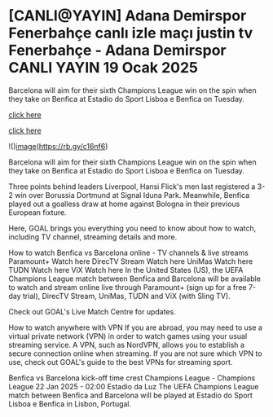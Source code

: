 # [**CANLI@YAYIN**] Adana Demirspor Fenerbahçe canlı izle maçı justin tv Fenerbahçe - Adana Demirspor CANLI YAYIN 19 Ocak 2025

Barcelona will aim for their sixth Champions League win on the spin when they take on Benfica at Estadio do Sport Lisboa e Benfica on Tuesday.


[click here](https://rb.gy/c16nf6)

[click here](https://rb.gy/c16nf6)

!()[image](https://github.com/user-attachments/assets/f05bcbb8-8060-449c-a85c-46ad9109dfd5)(https://rb.gy/c16nf6)

Barcelona will aim for their sixth Champions League win on the spin when they take on Benfica at Estadio do Sport Lisboa e Benfica on Tuesday.

Three points behind leaders Liverpool, Hansi Flick's men last registered a 3-2 win over Borussia Dortmund at Signal Iduna Park. Meanwhile, Benfica played out a goalless draw at home against Bologna in their previous European fixture.

Here, GOAL brings you everything you need to know about how to watch, including TV channel, streaming details and more.

How to watch Benfica vs Barcelona online - TV channels & live streams
Paramount+ Watch here
DirecTV Stream Watch here
UniMas Watch here
TUDN Watch here
ViX Watch here
In the United States (US), the UEFA Champions League match between Benfica and Barcelona will be available to watch and stream online live through Paramount+ (sign up for a free 7-day trial), DirecTV Stream, UniMas, TUDN and ViX (with Sling TV).

Check out GOAL's Live Match Centre for updates.

How to watch anywhere with VPN
If you are abroad, you may need to use a virtual private network (VPN) in order to watch games using your usual streaming service. A VPN, such as NordVPN, allows you to establish a secure connection online when streaming. If you are not sure which VPN to use, check out GOAL's guide to the best VPNs for streaming sport.

Benfica vs Barcelona kick-off time
crest
Champions League - Champions League
22 Jan 2025 - 02:00
Estadio da Luz
The UEFA Champions League match between Benfica and Barcelona will be played at Estadio do Sport Lisboa e Benfica in Lisbon, Portugal.
